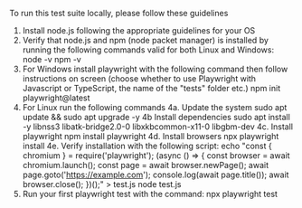 To run this test suite locally, please follow these guidelines

1. Install node.js following the appropriate guidelines for your OS
2. Verify that node.js and npm (node packet manager) is installed by running the following commands valid for both Linux and Windows:
node -v
npm -v
3. For Windows install playwright with the following command then follow instructions on screen (choose whether to use Playwright with Javascript or TypeScript, the name of the "tests" folder etc.)
npm init playwright@latest
4. For Linux run the following commands
4a. Update the system
sudo apt update && sudo apt upgrade -y
4b Install dependencies
sudo apt install -y libnss3 libatk-bridge2.0-0 libxkbcommon-x11-0 libgbm-dev
4c. Install playwright 
npm install playwright
4d. Install browsers
npx playwright install
4e. Verify installation with the following script:
echo "const { chromium } = require('playwright'); (async () => { const browser = await chromium.launch(); const page = await browser.newPage(); await page.goto('https://example.com'); console.log(await page.title()); await browser.close(); })();" > test.js
node test.js
5. Run your first playwright test with the command:
npx playwright test

